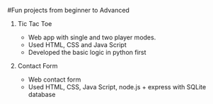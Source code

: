 #Fun projects from beginner to Advanced

1. Tic Tac Toe
    - Web app with single and two player modes.
    - Used HTML, CSS and Java Script
    - Developed the basic logic in python first

2. Contact Form
    - Web contact form
    - Used HTML, CSS, Java Script, node.js + express with SQLite database
